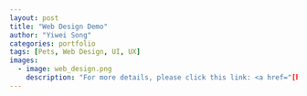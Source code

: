 ```yaml
---
layout: post
title: "Web Design Demo"
author: "Yiwei Song"
categories: portfolio
tags: [Pets, Web Design, UI, UX]
images:
  - image: web_design.png
    description: "For more details, please click this link: <a href="[https://www.example.com](https://xd.adobe.com/view/49d2388e-57a5-4b87-a96a-1a0f732851d7-1c81/)">[link](https://xd.adobe.com/view/49d2388e-57a5-4b87-a96a-1a0f732851d7-1c81/)https://xd.adobe.com/view/49d2388e-57a5-4b87-a96a-1a0f732851d7-1c81/</a>
---
```

